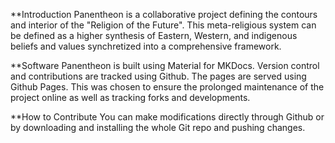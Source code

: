 **Introduction
Panentheon is a collaborative project defining the contours and interior of the "Religion of the Future". This meta-religious system can be defined as a higher synthesis of Eastern, Western, and indigenous beliefs and values synchretized into a comprehensive framework.

**Software
Panentheon is built using Material for MKDocs. Version control and contributions are tracked using Github. The pages are served using Github Pages. This was chosen to ensure the prolonged maintenance of the project online as well as tracking forks and developments.

**How to Contribute
You can make modifications directly through Github or by downloading and installing the whole Git repo and pushing changes.
